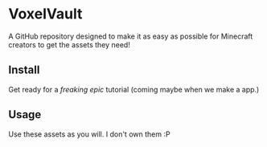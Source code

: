 # VoxelVault

A GitHub repository designed to make it as easy as possible for Minecraft creators to get the assets they need!

## Install
Get ready for a _freaking epic_ tutorial (coming maybe when we make a app.)

## Usage
Use these assets as you will. I don't own them :P
